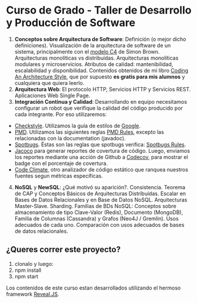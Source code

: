 # Curso de Grado - Taller de Desarrollo y Producción de Software

1. **Conceptos sobre Arquitectura de Software**: Definición (o mejor dicho definiciones). Visualización de la arquitectura de software de un sistema, principalmente con el [modelo C4](https://c4model.com/) de Simon Brown. Arquitecturas monolíticas vs distribuídas. Arquitecturas monolíticas modulares y microservicios. Atributos de calidad: mantenibilidad, escalabilidad y disponibilidad. Contenidos obtenidos de mi libro [Coding An Architecture Style](https://leanpub.com/codinganarchitecturestyle), que por supuesto **es gratis para mis alumnos** y cualquiera que quiera leerlo.
2. **Arquitectura Web**: El protocolo HTTP, Servicios HTTP y Servicios REST. Aplicaciones Web Single Page.
3. **Integración Continua y Calidad**: Desarrollando en equipo necesitamos configurar un robot que verifique la calidad del código producido por cada integrante. Por eso utilizaremos:

- [Checkstyle](https://maven.apache.org/plugins/maven-checkstyle-plugin/examples/custom-checker-config.html). Utilizamos la guía de estilos de [Google](https://google.github.io/styleguide/javaguide.html).
- [PMD](https://maven.apache.org/plugins/maven-pmd-plugin/). Utilizamos las siguientes reglas [PMD Rules](https://pmd.github.io/latest/pmd_rules_java.html), excepto las relacionadas con la documentation (javadoc).
- [Spotbugs](https://spotbugs.github.io/spotbugs-maven-plugin/). Éstas son las reglas que spotbugs verifica: [Spotbugs Rules](https://spotbugs.readthedocs.io/en/stable/bugDescriptions.html).
- [Jacoco](https://www.eclemma.org/jacoco/trunk/doc/maven.html) para generar reportes de covertura de código. Luego, enviamos los reportes mediante una acción de Github a [Codecov](https://about.codecov.io/), para mostrar el badge con el porcentaje de covertura.
- [Code Climate](https://codeclimate.com/), otro analizador de código estático que ranquea nuestros fuentes segun métricas específicas.

4. **NoSQL** y **NewSQL**: ¿Qué motivó su aparición?. Consistencia. Teorema de CAP y Conceptos Básicos de Arquitecturas Distribuídas. Escalar en Bases de Datos Relacionales y en Base de Datos NoSQL. Arquitecturas Master-Slave. Sharding. Familias de BDs NoSQL: Conceptos sobre almacenamiento de tipo Clave-Valor (Redis), Documento (MongoDB), Familia de Columnas (Cassandra) y Grafos (Neo4J / Gremlin). Usos adecuados de cada uno. Comparación con usos adecuados de bases de datos relacionales.

## ¿Queres correr este proyecto?

1. clonalo y luego:
2. npm install
3. npm start

Los contenidos de este curso estan desarrollados utilizando el hermoso framework [Reveal.JS](https://revealjs.com/).